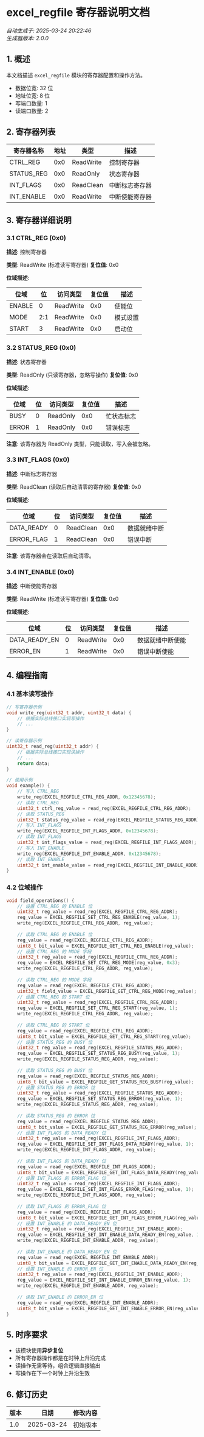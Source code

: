 # excel_regfile 寄存器说明文档

*自动生成于: 2025-03-24 20:22:46*  
*生成器版本: 2.0.0*

## 1. 概述

本文档描述 `excel_regfile` 模块的寄存器配置和操作方法。

- 数据位宽: 32 位
- 地址位宽: 8 位
- 写端口数量: 1
- 读端口数量: 2

## 2. 寄存器列表

| 寄存器名称 | 地址 | 类型 | 描述 |
|------------|------|------|------|
| CTRL_REG | 0x0 | ReadWrite | 控制寄存器 |
| STATUS_REG | 0x0 | ReadOnly | 状态寄存器 |
| INT_FLAGS | 0x0 | ReadClean | 中断标志寄存器 |
| INT_ENABLE | 0x0 | ReadWrite | 中断使能寄存器 |

## 3. 寄存器详细说明

### 3.1 CTRL_REG (0x0)

**描述**: 控制寄存器

**类型**: ReadWrite (标准读写寄存器)
**复位值**: 0x0

**位域描述**:


| 位域 | 位 | 访问类型 | 复位值 | 描述 |
|------|---|----------|--------|------|
| ENABLE | 0 | ReadWrite | 0x0 | 使能位 |
| MODE | 2:1 | ReadWrite | 0x0 | 模式设置 |
| START | 3 | ReadWrite | 0x0 | 启动位 |








### 3.2 STATUS_REG (0x0)

**描述**: 状态寄存器

**类型**: ReadOnly (只读寄存器，忽略写操作)
**复位值**: 0x0

**位域描述**:


| 位域 | 位 | 访问类型 | 复位值 | 描述 |
|------|---|----------|--------|------|
| BUSY | 0 | ReadOnly | 0x0 | 忙状态标志 |
| ERROR | 1 | ReadOnly | 0x0 | 错误标志 |

**注意**: 该寄存器为 ReadOnly 类型，只能读取，写入会被忽略。







### 3.3 INT_FLAGS (0x0)

**描述**: 中断标志寄存器

**类型**: ReadClean (读取后自动清零的寄存器)
**复位值**: 0x0

**位域描述**:


| 位域 | 位 | 访问类型 | 复位值 | 描述 |
|------|---|----------|--------|------|
| DATA_READY | 0 | ReadClean | 0x0 | 数据就绪中断 |
| ERROR_FLAG | 1 | ReadClean | 0x0 | 错误中断 |


**注意**: 该寄存器会在读取后自动清零。






### 3.4 INT_ENABLE (0x0)

**描述**: 中断使能寄存器

**类型**: ReadWrite (标准读写寄存器)
**复位值**: 0x0

**位域描述**:


| 位域 | 位 | 访问类型 | 复位值 | 描述 |
|------|---|----------|--------|------|
| DATA_READY_EN | 0 | ReadWrite | 0x0 | 数据就绪中断使能 |
| ERROR_EN | 1 | ReadWrite | 0x0 | 错误中断使能 |









## 4. 编程指南

### 4.1 基本读写操作

```c
// 写寄存器示例
void write_reg(uint32_t addr, uint32_t data) {
    // 根据实际总线接口实现写操作
    // ...
}

// 读寄存器示例
uint32_t read_reg(uint32_t addr) {
    // 根据实际总线接口实现读操作
    // ...
    return data;
}

// 使用示例
void example() {
    // 写入 CTRL_REG
    write_reg(EXCEL_REGFILE_CTRL_REG_ADDR, 0x12345678);
    // 读取 CTRL_REG
    uint32_t ctrl_reg_value = read_reg(EXCEL_REGFILE_CTRL_REG_ADDR);
    // 读取 STATUS_REG
    uint32_t status_reg_value = read_reg(EXCEL_REGFILE_STATUS_REG_ADDR);
    // 写入 INT_FLAGS
    write_reg(EXCEL_REGFILE_INT_FLAGS_ADDR, 0x12345678);
    // 读取 INT_FLAGS
    uint32_t int_flags_value = read_reg(EXCEL_REGFILE_INT_FLAGS_ADDR);
    // 写入 INT_ENABLE
    write_reg(EXCEL_REGFILE_INT_ENABLE_ADDR, 0x12345678);
    // 读取 INT_ENABLE
    uint32_t int_enable_value = read_reg(EXCEL_REGFILE_INT_ENABLE_ADDR);
}
```

### 4.2 位域操作

```c
void field_operations() {
    // 设置 CTRL_REG 的 ENABLE 位
    uint32_t reg_value = read_reg(EXCEL_REGFILE_CTRL_REG_ADDR);
    reg_value = EXCEL_REGFILE_SET_CTRL_REG_ENABLE(reg_value, 1);
    write_reg(EXCEL_REGFILE_CTRL_REG_ADDR, reg_value);
    
    // 读取 CTRL_REG 的 ENABLE 位
    reg_value = read_reg(EXCEL_REGFILE_CTRL_REG_ADDR);
    uint8_t bit_value = EXCEL_REGFILE_GET_CTRL_REG_ENABLE(reg_value);
    // 设置 CTRL_REG 的 MODE 字段
    uint32_t reg_value = read_reg(EXCEL_REGFILE_CTRL_REG_ADDR);
    reg_value = EXCEL_REGFILE_SET_CTRL_REG_MODE(reg_value, 0x3);
    write_reg(EXCEL_REGFILE_CTRL_REG_ADDR, reg_value);
    
    // 读取 CTRL_REG 的 MODE 字段
    reg_value = read_reg(EXCEL_REGFILE_CTRL_REG_ADDR);
    uint32_t field_value = EXCEL_REGFILE_GET_CTRL_REG_MODE(reg_value);
    // 设置 CTRL_REG 的 START 位
    uint32_t reg_value = read_reg(EXCEL_REGFILE_CTRL_REG_ADDR);
    reg_value = EXCEL_REGFILE_SET_CTRL_REG_START(reg_value, 1);
    write_reg(EXCEL_REGFILE_CTRL_REG_ADDR, reg_value);
    
    // 读取 CTRL_REG 的 START 位
    reg_value = read_reg(EXCEL_REGFILE_CTRL_REG_ADDR);
    uint8_t bit_value = EXCEL_REGFILE_GET_CTRL_REG_START(reg_value);
    // 设置 STATUS_REG 的 BUSY 位
    uint32_t reg_value = read_reg(EXCEL_REGFILE_STATUS_REG_ADDR);
    reg_value = EXCEL_REGFILE_SET_STATUS_REG_BUSY(reg_value, 1);
    write_reg(EXCEL_REGFILE_STATUS_REG_ADDR, reg_value);
    
    // 读取 STATUS_REG 的 BUSY 位
    reg_value = read_reg(EXCEL_REGFILE_STATUS_REG_ADDR);
    uint8_t bit_value = EXCEL_REGFILE_GET_STATUS_REG_BUSY(reg_value);
    // 设置 STATUS_REG 的 ERROR 位
    uint32_t reg_value = read_reg(EXCEL_REGFILE_STATUS_REG_ADDR);
    reg_value = EXCEL_REGFILE_SET_STATUS_REG_ERROR(reg_value, 1);
    write_reg(EXCEL_REGFILE_STATUS_REG_ADDR, reg_value);
    
    // 读取 STATUS_REG 的 ERROR 位
    reg_value = read_reg(EXCEL_REGFILE_STATUS_REG_ADDR);
    uint8_t bit_value = EXCEL_REGFILE_GET_STATUS_REG_ERROR(reg_value);
    // 设置 INT_FLAGS 的 DATA_READY 位
    uint32_t reg_value = read_reg(EXCEL_REGFILE_INT_FLAGS_ADDR);
    reg_value = EXCEL_REGFILE_SET_INT_FLAGS_DATA_READY(reg_value, 1);
    write_reg(EXCEL_REGFILE_INT_FLAGS_ADDR, reg_value);
    
    // 读取 INT_FLAGS 的 DATA_READY 位
    reg_value = read_reg(EXCEL_REGFILE_INT_FLAGS_ADDR);
    uint8_t bit_value = EXCEL_REGFILE_GET_INT_FLAGS_DATA_READY(reg_value);
    // 设置 INT_FLAGS 的 ERROR_FLAG 位
    uint32_t reg_value = read_reg(EXCEL_REGFILE_INT_FLAGS_ADDR);
    reg_value = EXCEL_REGFILE_SET_INT_FLAGS_ERROR_FLAG(reg_value, 1);
    write_reg(EXCEL_REGFILE_INT_FLAGS_ADDR, reg_value);
    
    // 读取 INT_FLAGS 的 ERROR_FLAG 位
    reg_value = read_reg(EXCEL_REGFILE_INT_FLAGS_ADDR);
    uint8_t bit_value = EXCEL_REGFILE_GET_INT_FLAGS_ERROR_FLAG(reg_value);
    // 设置 INT_ENABLE 的 DATA_READY_EN 位
    uint32_t reg_value = read_reg(EXCEL_REGFILE_INT_ENABLE_ADDR);
    reg_value = EXCEL_REGFILE_SET_INT_ENABLE_DATA_READY_EN(reg_value, 1);
    write_reg(EXCEL_REGFILE_INT_ENABLE_ADDR, reg_value);
    
    // 读取 INT_ENABLE 的 DATA_READY_EN 位
    reg_value = read_reg(EXCEL_REGFILE_INT_ENABLE_ADDR);
    uint8_t bit_value = EXCEL_REGFILE_GET_INT_ENABLE_DATA_READY_EN(reg_value);
    // 设置 INT_ENABLE 的 ERROR_EN 位
    uint32_t reg_value = read_reg(EXCEL_REGFILE_INT_ENABLE_ADDR);
    reg_value = EXCEL_REGFILE_SET_INT_ENABLE_ERROR_EN(reg_value, 1);
    write_reg(EXCEL_REGFILE_INT_ENABLE_ADDR, reg_value);
    
    // 读取 INT_ENABLE 的 ERROR_EN 位
    reg_value = read_reg(EXCEL_REGFILE_INT_ENABLE_ADDR);
    uint8_t bit_value = EXCEL_REGFILE_GET_INT_ENABLE_ERROR_EN(reg_value);
}
```

## 5. 时序要求

- 该模块使用**异步复位**
- 所有寄存器操作都是在时钟上升沿完成
- 读操作无需等待，组合逻辑直接输出
- 写操作在下一个时钟上升沿生效

## 6. 修订历史

| 版本 | 日期 | 修改内容 |
|------|------|----------|
| 1.0 | 2025-03-24 | 初始版本 | 